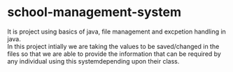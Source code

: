 # school-management-system
It is project using basics of java, file management and excpetion handling in java. <br>
In this project intially we are taking the values to be saved/changed in the files so that we are able to provide the information that can be required by any individual using this systemdepending upon their class.
